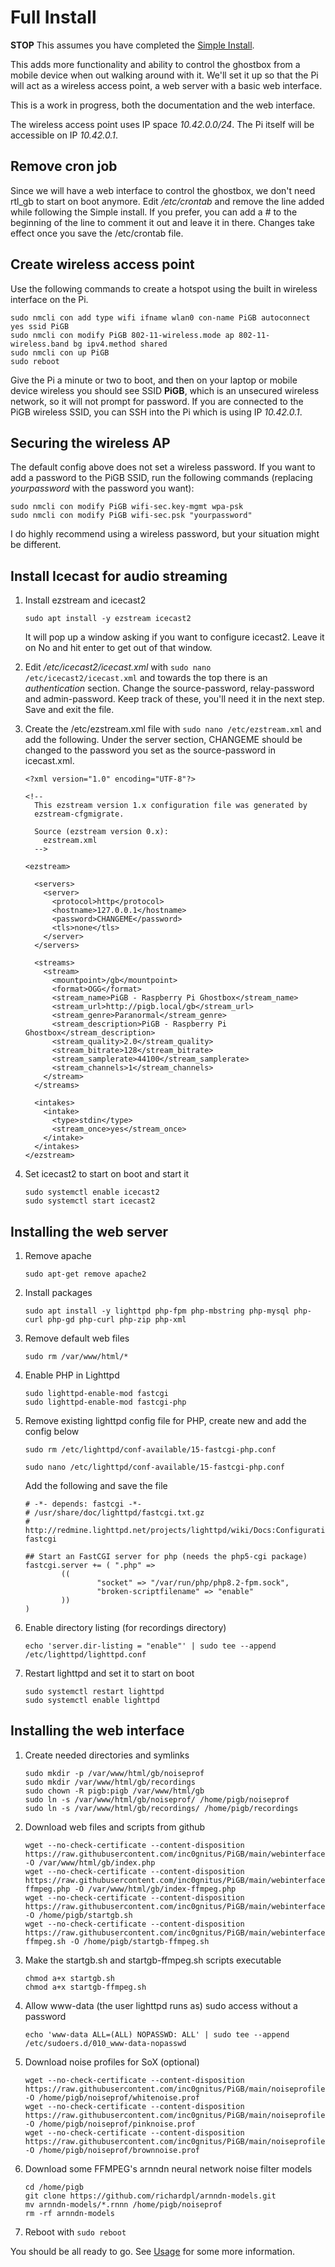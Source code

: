 # Full Install

**STOP** This assumes you have completed the [Simple Install](INSTALL-Simple.md).

This adds more functionality and ability to control the ghostbox from a mobile device when out walking around with it. We'll set it up so that the Pi will act as a wireless access point, a web server with a basic web interface.

This is a work in progress, both the documentation and the web interface.

The wireless access point uses IP space _10.42.0.0/24_. The Pi itself will be accessible on IP _10.42.0.1_.

## Remove cron job

Since we will have a web interface to control the ghostbox, we don't need rtl_gb to start on boot anymore. Edit _/etc/crontab_ and remove the line added while following the Simple install. If you prefer, you can add a # to the beginning of the line to comment it out and leave it in there. Changes take effect once you save the /etc/crontab file.

## Create wireless access point

Use the following commands to create a hotspot using the built in wireless interface on the Pi.

   ```
   sudo nmcli con add type wifi ifname wlan0 con-name PiGB autoconnect yes ssid PiGB
   sudo nmcli con modify PiGB 802-11-wireless.mode ap 802-11-wireless.band bg ipv4.method shared
   sudo nmcli con up PiGB
   sudo reboot
   ```

Give the Pi a minute or two to boot, and then on your laptop or mobile device wireless you should see SSID **PiGB**, which is an unsecured wireless network, so it will not prompt for password. If you are connected to the PiGB wireless SSID, you can SSH into the Pi which is using IP _10.42.0.1_.

## Securing the wireless AP

The default config above does not set a wireless password. If you want to add a password to the PiGB SSID, run the following commands (replacing _yourpassword_ with the password you want):

   ```
   sudo nmcli con modify PiGB wifi-sec.key-mgmt wpa-psk
   sudo nmcli con modify PiGB wifi-sec.psk "yourpassword"
   ```

I do highly recommend using a wireless password, but your situation might be different.

## Install Icecast for audio streaming

1) Install ezstream and icecast2

   ```
   sudo apt install -y ezstream icecast2
   ```

   It will pop up a window asking if you want to configure icecast2. Leave it on No and hit enter to get out of that window.

2) Edit _/etc/icecast2/icecast.xml_ with `sudo nano /etc/icecast2/icecast.xml` and towards the top there is an _authentication_ section. Change the source-password, relay-password and admin-password. Keep track of these, you'll need it in the next step. Save and exit the file.

3) Create the /etc/ezstream.xml file with `sudo nano /etc/ezstream.xml` and add the following. Under the server section, CHANGEME should be changed to the password you set as the source-password in icecast.xml.

   ```
   <?xml version="1.0" encoding="UTF-8"?>

   <!--
     This ezstream version 1.x configuration file was generated by
     ezstream-cfgmigrate.

     Source (ezstream version 0.x):
       ezstream.xml
     -->

   <ezstream>

     <servers>
       <server>
         <protocol>http</protocol>
         <hostname>127.0.0.1</hostname>
         <password>CHANGEME</password>
         <tls>none</tls>
       </server>
     </servers>

     <streams>
       <stream>
         <mountpoint>/gb</mountpoint>
         <format>OGG</format>
         <stream_name>PiGB - Raspberry Pi Ghostbox</stream_name>
         <stream_url>http://pigb.local/gb</stream_url>
         <stream_genre>Paranormal</stream_genre>
         <stream_description>PiGB - Raspberry Pi Ghostbox</stream_description>
         <stream_quality>2.0</stream_quality>
         <stream_bitrate>128</stream_bitrate>
         <stream_samplerate>44100</stream_samplerate>
         <stream_channels>1</stream_channels>
       </stream>
     </streams>

     <intakes>
       <intake>
         <type>stdin</type>
         <stream_once>yes</stream_once>
       </intake>
     </intakes>
   </ezstream>
   ```

4) Set icecast2 to start on boot and start it

   ```
   sudo systemctl enable icecast2
   sudo systemctl start icecast2
   ```
   
## Installing the web server

1) Remove apache

   ```
   sudo apt-get remove apache2
   ```

2) Install packages

   ```
   sudo apt install -y lighttpd php-fpm php-mbstring php-mysql php-curl php-gd php-curl php-zip php-xml
   ```

3) Remove default web files

   ```
   sudo rm /var/www/html/*
   ```

4) Enable PHP in Lighttpd

   ```
   sudo lighttpd-enable-mod fastcgi
   sudo lighttpd-enable-mod fastcgi-php
   ```

5) Remove existing lighttpd config file for PHP, create new and add the config below

   ```
   sudo rm /etc/lighttpd/conf-available/15-fastcgi-php.conf
   ```

   ```
   sudo nano /etc/lighttpd/conf-available/15-fastcgi-php.conf
   ```

   Add the following and save the file

   ```
   # -*- depends: fastcgi -*-
   # /usr/share/doc/lighttpd/fastcgi.txt.gz
   # http://redmine.lighttpd.net/projects/lighttpd/wiki/Docs:ConfigurationOptions#mod_fastcgi-fastcgi

   ## Start an FastCGI server for php (needs the php5-cgi package)
   fastcgi.server += ( ".php" =>
           ((
                   "socket" => "/var/run/php/php8.2-fpm.sock",
                   "broken-scriptfilename" => "enable"
           ))
   )
   ```

6) Enable directory listing (for recordings directory)

   ```
   echo 'server.dir-listing = "enable"' | sudo tee --append /etc/lighttpd/lighttpd.conf
   ```
    
7) Restart lighttpd and set it to start on boot

   ```
   sudo systemctl restart lighttpd
   sudo systemctl enable lighttpd
   ```

## Installing the web interface

1) Create needed directories and symlinks

   ```
   sudo mkdir -p /var/www/html/gb/noiseprof
   sudo mkdir /var/www/html/gb/recordings
   sudo chown -R pigb:pigb /var/www/html/gb
   sudo ln -s /var/www/html/gb/noiseprof/ /home/pigb/noiseprof
   sudo ln -s /var/www/html/gb/recordings/ /home/pigb/recordings
   ```

2) Download web files and scripts from github

   ```
   wget --no-check-certificate --content-disposition https://raw.githubusercontent.com/inc0gnitus/PiGB/main/webinterface/index.php -O /var/www/html/gb/index.php
   wget --no-check-certificate --content-disposition https://raw.githubusercontent.com/inc0gnitus/PiGB/main/webinterface/index-ffmpeg.php -O /var/www/html/gb/index-ffmpeg.php
   wget --no-check-certificate --content-disposition https://raw.githubusercontent.com/inc0gnitus/PiGB/main/webinterface/startgb.sh -O /home/pigb/startgb.sh
   wget --no-check-certificate --content-disposition https://raw.githubusercontent.com/inc0gnitus/PiGB/main/webinterface/startgb-ffmpeg.sh -O /home/pigb/startgb-ffmpeg.sh
   ```

3) Make the startgb.sh and startgb-ffmpeg.sh scripts executable

   ```
   chmod a+x startgb.sh
   chmod a+x startgb-ffmpeg.sh
   ```
   
4) Allow www-data (the user lighttpd runs as) sudo access without a password

   ```
   echo 'www-data ALL=(ALL) NOPASSWD: ALL' | sudo tee --append /etc/sudoers.d/010_www-data-nopasswd
   ```

5) Download noise profiles for SoX (optional)

   ```
   wget --no-check-certificate --content-disposition https://raw.githubusercontent.com/inc0gnitus/PiGB/main/noiseprofiles/whitenoise.prof -O /home/pigb/noiseprof/whitenoise.prof
   wget --no-check-certificate --content-disposition https://raw.githubusercontent.com/inc0gnitus/PiGB/main/noiseprofiles/pinknoise.prof -O /home/pigb/noiseprof/pinknoise.prof
   wget --no-check-certificate --content-disposition https://raw.githubusercontent.com/inc0gnitus/PiGB/main/noiseprofiles/brownnoise.prof -O /home/pigb/noiseprof/brownnoise.prof
   ```

6) Download some FFMPEG's arnndn neural network noise filter models

   ```
   cd /home/pigb
   git clone https://github.com/richardpl/arnndn-models.git
   mv arnndn-models/*.rnnn /home/pigb/noiseprof
   rm -rf arnndn-models
   ```
   
7) Reboot with `sudo reboot`

You should be all ready to go. See [Usage](USAGE.md) for some more information.

